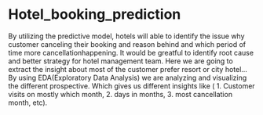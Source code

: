 # Hotel_booking_prediction
By utilizing the predictive model, hotels will able to identify the issue why customer canceling their booking and reason behind and which period of time more cancellationhappening. It would be greatful to identify root cause and better strategy for hotel management team.  Here we are going to extract the insight about most of the customer prefer resort or city hotel...  By using EDA(Exploratory Data Analysis) we are analyzing and visualizing the different prospective. Which gives us different insights like ( 1. Customer visits on mostly which month, 2. days in months, 3. most cancellation month, etc).
